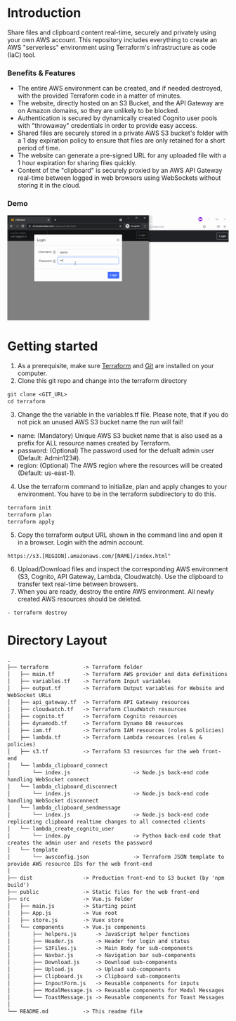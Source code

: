# Introduction
Share files and clipboard content real-time, securely and privately using your own AWS account. This repository includes everything to create an AWS "serverless" environment using Terraform's infrastructure as code (IaC) tool.
### Benefits & Features
- The entire AWS environment can be created, and if needed destroyed, with the provided Terraform code in a matter of minutes.
- The website, directly hosted on an S3 Bucket, and the API Gateway are on Amazon domains, so they are unlikely to be blocked.
- Authentication is secured by dynamically created Cognito user pools with "throwaway" credentials in order to provide easy access.
- Shared files are securely stored in a private AWS S3 bucket's folder with a 1 day expiration policy to ensure that files are only retained for a short period of time.
- The website can generate a pre-signed URL for any uploaded file with a 1 hour expiration for sharing files quickly.
- Content of the "clipboard" is securely proxied by an AWS API Gateway real-time between logged in web browsers using WebSockets without storing it in the cloud.

### Demo
![Alt Text](copyrun.gif)
# Getting started
1. As a prerequisite, make sure [Terraform](https://learn.hashicorp.com/tutorials/terraform/install-cli) and [Git](https://git-scm.com/book/en/v2/Getting-Started-Installing-Git) are installed on your computer.
2. Clone this git repo and change into the terraform directory
```
git clone <GIT_URL>
cd terraform
```
3. Change the the variable in the variables.tf file. Please note, that if you do not pick an unused AWS S3 bucket name the run will fail!
- name: (Mandatory) Unique AWS S3 bucket name that is also used as a prefix for ALL resource names created by Terraform.
- password: (Optional) The password used for the defualt admin user (Default: Admin123#).
- region: (Optional) The AWS region where the resources will be created (Default: us-east-1).

4. Use the terraform command to initialize, plan and apply changes to your environment. You have to be in the terraform subdirectory to do this.
```
terraform init
terraform plan
terraform apply
```
5. Copy the terraform output URL shown in the command line and open it in a browser. Login with the admin account.
```
https://s3.[REGION].amazonaws.com/[NAME]/index.html"
```
6. Upload/Download files and inspect the corresponding AWS environment (S3, Cognito, API Gateway, Lambda, Cloudwatch). Use the clipboard to transfer text real-time between browsers.
7. When you are ready, destroy the entire AWS environment. All newly created AWS resources should be deleted.
```
- terraform destroy
```

# Directory Layout
```text
.
├── terraform           -> Terraform folder
│   ├── main.tf         -> Terraform AWS provider and data definitions
│   ├── variables.tf    -> Terraform Input variables
│   ├── output.tf       -> Terraform Output variables for Website and WebSocket URLs
│   ├── api_gateway.tf  -> Terraform API Gateway resources
│   ├── cloudwatch.tf   -> Terraform CloudWatch resources
│   ├── cognito.tf      -> Terraform Cognito resources
│   ├── dynamodb.tf     -> Terraform Dynamo DB resources
│   ├── iam.tf          -> Terraform IAM resources (roles & policies)
│   ├── lambda.tf       -> Terraform Lambda resources (roles & policies)
│   ├── s3.tf           -> Terraform S3 resources for the web front-end
│   └── lambda_clipboard_connect        
│       └── index.js                    -> Node.js back-end code handling WebSocket connect
│   └── lambda_clipboard_disconnect     
│       └── index.js                    -> Node.js back-end code handling WebSocket disconnect
│   └── lambda_clipboard_sendmessage    
│       └── index.js                    -> Node.js back-end code replicating clipboard realtime changes to all connected clients
│   └── lambda_create_cognito_user      
│       └── index.py                    -> Python back-end code that creates the admin user and resets the password
│   └── template                        
│       └── awsconfig.json              -> Terraform JSON template to provide AWS resource IDs for the web front-end
│
├── dist                -> Production front-end to S3 bucket (by 'npm build')
├── public              -> Static files for the web front-end
├── src                 -> Vue.js folder
│   ├── main.js         -> Starting point
│   ├── App.js          -> Vue root
│   ├── store.js        -> Vuex store
│   └── components      -> Vue.js components
│       ├── helpers.js      -> JavaScript helper functions
│       ├── Header.js       -> Header for login and status
│       ├── S3Files.js      -> Main Body for sub-components
│       ├── Navbar.js       -> Navigation bar sub-components
│       ├── Download.js     -> Download sub-components
│       ├── Upload.js       -> Upload sub-components
│       ├── Clipboard.js    -> Clipboard sub-components
│       ├── InpoutForm.js   -> Reusable components for inputs
│       ├── ModalMessage.js -> Reusable components for Modal Messages
│       └── ToastMessage.js -> Reusable components for Toast Messages
│
└── README.md           -> This readme file
